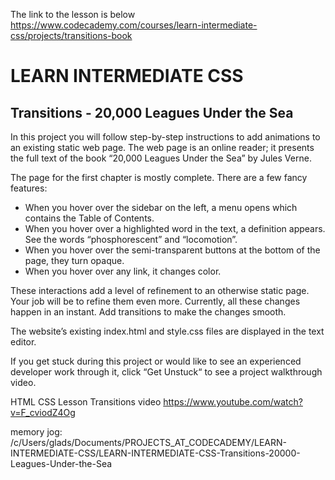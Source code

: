The link to the lesson is below
https://www.codecademy.com/courses/learn-intermediate-css/projects/transitions-book



# LEARN INTERMEDIATE CSS

## Transitions - 20,000 Leagues Under the Sea

In this project you will follow step-by-step instructions to add animations to an existing static web page. The web page is an online reader; it presents the full text of the book “20,000 Leagues Under the Sea” by Jules Verne.

The page for the first chapter is mostly complete. There are a few fancy features:

- When you hover over the sidebar on the left, a menu opens which contains the Table of Contents.
- When you hover over a highlighted word in the text, a definition appears. See the words “phosphorescent” and “locomotion”.
- When you hover over the semi-transparent buttons at the bottom of the page, they turn opaque.
- When you hover over any link, it changes color.

These interactions add a level of refinement to an otherwise static page. Your job will be to refine them even more. Currently, all these changes happen in an instant. Add transitions to make the changes smooth.

The website’s existing index.html and style.css files are displayed in the text editor.

If you get stuck during this project or would like to see an experienced developer work through it, click “Get Unstuck“ to see a project walkthrough video.


HTML CSS Lesson Transitions
video
https://www.youtube.com/watch?v=F_cviodZ4Og

memory jog:
/c/Users/glads/Documents/PROJECTS_AT_CODECADEMY/LEARN-INTERMEDIATE-CSS/LEARN-INTERMEDIATE-CSS-Transitions-20000-Leagues-Under-the-Sea